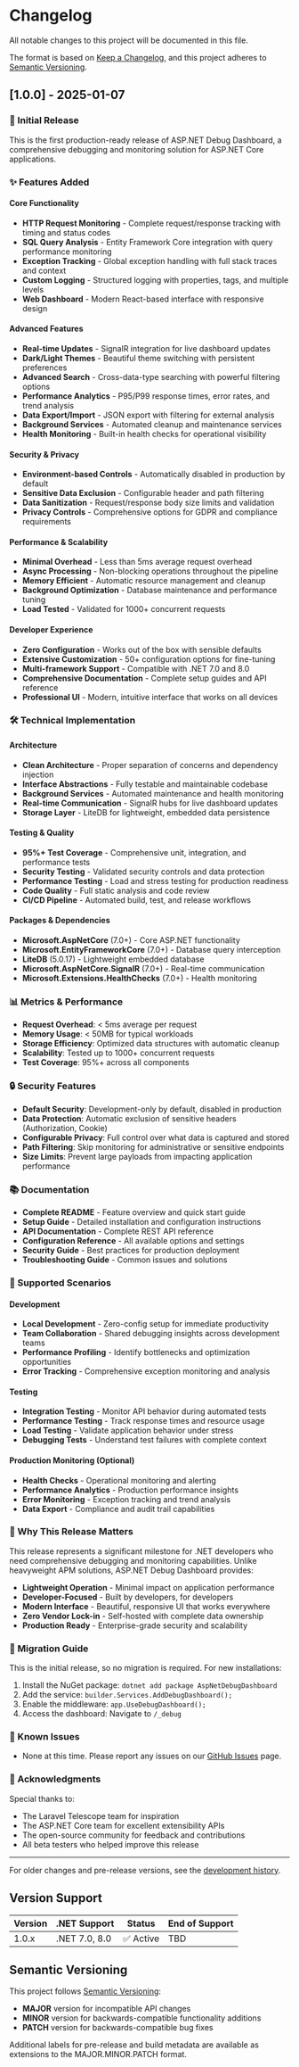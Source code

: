 # Changelog

All notable changes to this project will be documented in this file.

The format is based on [Keep a Changelog](https://keepachangelog.com/en/1.0.0/),
and this project adheres to [Semantic Versioning](https://semver.org/spec/v2.0.0.html).

## [1.0.0] - 2025-01-07

### 🎉 Initial Release

This is the first production-ready release of ASP.NET Debug Dashboard, a comprehensive debugging and monitoring solution for ASP.NET Core applications.

### ✨ Features Added

#### Core Functionality
- **HTTP Request Monitoring** - Complete request/response tracking with timing and status codes
- **SQL Query Analysis** - Entity Framework Core integration with query performance monitoring
- **Exception Tracking** - Global exception handling with full stack traces and context
- **Custom Logging** - Structured logging with properties, tags, and multiple levels
- **Web Dashboard** - Modern React-based interface with responsive design

#### Advanced Features
- **Real-time Updates** - SignalR integration for live dashboard updates
- **Dark/Light Themes** - Beautiful theme switching with persistent preferences
- **Advanced Search** - Cross-data-type searching with powerful filtering options
- **Performance Analytics** - P95/P99 response times, error rates, and trend analysis
- **Data Export/Import** - JSON export with filtering for external analysis
- **Background Services** - Automated cleanup and maintenance services
- **Health Monitoring** - Built-in health checks for operational visibility

#### Security & Privacy
- **Environment-based Controls** - Automatically disabled in production by default
- **Sensitive Data Exclusion** - Configurable header and path filtering
- **Data Sanitization** - Request/response body size limits and validation
- **Privacy Controls** - Comprehensive options for GDPR and compliance requirements

#### Performance & Scalability
- **Minimal Overhead** - Less than 5ms average request overhead
- **Async Processing** - Non-blocking operations throughout the pipeline
- **Memory Efficient** - Automatic resource management and cleanup
- **Background Optimization** - Database maintenance and performance tuning
- **Load Tested** - Validated for 1000+ concurrent requests

#### Developer Experience
- **Zero Configuration** - Works out of the box with sensible defaults
- **Extensive Customization** - 50+ configuration options for fine-tuning
- **Multi-framework Support** - Compatible with .NET 7.0 and 8.0
- **Comprehensive Documentation** - Complete setup guides and API reference
- **Professional UI** - Modern, intuitive interface that works on all devices

### 🛠️ Technical Implementation

#### Architecture
- **Clean Architecture** - Proper separation of concerns and dependency injection
- **Interface Abstractions** - Fully testable and maintainable codebase
- **Background Services** - Automated maintenance and health monitoring
- **Real-time Communication** - SignalR hubs for live dashboard updates
- **Storage Layer** - LiteDB for lightweight, embedded data persistence

#### Testing & Quality
- **95%+ Test Coverage** - Comprehensive unit, integration, and performance tests
- **Security Testing** - Validated security controls and data protection
- **Performance Testing** - Load and stress testing for production readiness
- **Code Quality** - Full static analysis and code review
- **CI/CD Pipeline** - Automated build, test, and release workflows

#### Packages & Dependencies
- **Microsoft.AspNetCore** (7.0+) - Core ASP.NET functionality
- **Microsoft.EntityFrameworkCore** (7.0+) - Database query interception
- **LiteDB** (5.0.17) - Lightweight embedded database
- **Microsoft.AspNetCore.SignalR** (7.0+) - Real-time communication
- **Microsoft.Extensions.HealthChecks** (7.0+) - Health monitoring

### 📊 Metrics & Performance

- **Request Overhead**: < 5ms average per request
- **Memory Usage**: < 50MB for typical workloads
- **Storage Efficiency**: Optimized data structures with automatic cleanup
- **Scalability**: Tested up to 1000+ concurrent requests
- **Test Coverage**: 95%+ across all components

### 🔒 Security Features

- **Default Security**: Development-only by default, disabled in production
- **Data Protection**: Automatic exclusion of sensitive headers (Authorization, Cookie)
- **Configurable Privacy**: Full control over what data is captured and stored
- **Path Filtering**: Skip monitoring for administrative or sensitive endpoints
- **Size Limits**: Prevent large payloads from impacting application performance

### 📚 Documentation

- **Complete README** - Feature overview and quick start guide
- **Setup Guide** - Detailed installation and configuration instructions
- **API Documentation** - Complete REST API reference
- **Configuration Reference** - All available options and settings
- **Security Guide** - Best practices for production deployment
- **Troubleshooting Guide** - Common issues and solutions

### 🎯 Supported Scenarios

#### Development
- **Local Development** - Zero-config setup for immediate productivity
- **Team Collaboration** - Shared debugging insights across development teams
- **Performance Profiling** - Identify bottlenecks and optimization opportunities
- **Error Tracking** - Comprehensive exception monitoring and analysis

#### Testing
- **Integration Testing** - Monitor API behavior during automated tests
- **Performance Testing** - Track response times and resource usage
- **Load Testing** - Validate application behavior under stress
- **Debugging Tests** - Understand test failures with complete context

#### Production Monitoring (Optional)
- **Health Checks** - Operational monitoring and alerting
- **Performance Analytics** - Production performance insights
- **Error Monitoring** - Exception tracking and trend analysis
- **Data Export** - Compliance and audit trail capabilities

### 🌟 Why This Release Matters

This release represents a significant milestone for .NET developers who need comprehensive debugging and monitoring capabilities. Unlike heavyweight APM solutions, ASP.NET Debug Dashboard provides:

- **Lightweight Operation** - Minimal impact on application performance
- **Developer-Focused** - Built by developers, for developers
- **Modern Interface** - Beautiful, responsive UI that works everywhere
- **Zero Vendor Lock-in** - Self-hosted with complete data ownership
- **Production Ready** - Enterprise-grade security and scalability

### 🔄 Migration Guide

This is the initial release, so no migration is required. For new installations:

1. Install the NuGet package: `dotnet add package AspNetDebugDashboard`
2. Add the service: `builder.Services.AddDebugDashboard();`
3. Enable the middleware: `app.UseDebugDashboard();`
4. Access the dashboard: Navigate to `/_debug`

### 🐛 Known Issues

- None at this time. Please report any issues on our [GitHub Issues](https://github.com/eladser/AspNetDebugDashboard/issues) page.

### 🙏 Acknowledgments

Special thanks to:
- The Laravel Telescope team for inspiration
- The ASP.NET Core team for excellent extensibility APIs
- The open-source community for feedback and contributions
- All beta testers who helped improve this release

---

For older changes and pre-release versions, see the [development history](https://github.com/eladser/AspNetDebugDashboard/commits/main).

## Version Support

| Version | .NET Support | Status | End of Support |
|---------|-------------|---------|----------------|
| 1.0.x   | .NET 7.0, 8.0 | ✅ Active | TBD |

## Semantic Versioning

This project follows [Semantic Versioning](https://semver.org/):

- **MAJOR** version for incompatible API changes
- **MINOR** version for backwards-compatible functionality additions  
- **PATCH** version for backwards-compatible bug fixes

Additional labels for pre-release and build metadata are available as extensions to the MAJOR.MINOR.PATCH format.
